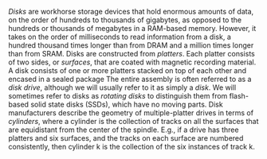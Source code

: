 *Disks* are workhorse storage devices that hold enormous amounts of data, on the order of hundreds to thousands of gigabytes, as opposed to the hundreds or thousands of megabytes in a RAM-based memory. However, it takes on the order of milliseconds to read information from a disk, a hundred thousand times longer than from DRAM and a million times longer than from SRAM. Disks are constructed from *platters*. Each platter consists of two sides, or *surfaces*, that are coated with magnetic recording material. A disk consists of one or more platters stacked on top of each other and encased in a sealed package The entire assembly is often referred to as a *disk drive*, although we will usually refer to it as simply a *disk*. We will sometimes refer to disks as *rotating disks* to distinguish them from flash-based solid state disks (SSDs), which have no moving parts. Disk manufacturers describe the geometry of multiple-platter drives in terms of *cylinders*, where a cylinder is the collection of tracks on all the surfaces that are equidistant from the center of the spindle. E.g., if a drive has three platters and six surfaces, and the tracks on each surface are numbered consistently, then cylinder k is the collection of the six instances of track k.